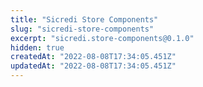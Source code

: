 ```yaml
---
title: "Sicredi Store Components"
slug: "sicredi-store-components"
excerpt: "sicredi.store-components@0.1.0"
hidden: true
createdAt: "2022-08-08T17:34:05.451Z"
updatedAt: "2022-08-08T17:34:05.451Z"
---
```

